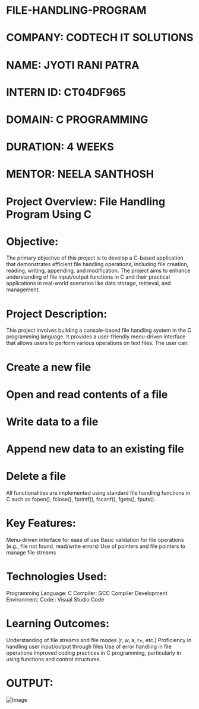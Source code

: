 # FILE-HANDLING-PROGRAM

# COMPANY: CODTECH IT SOLUTIONS

# NAME: JYOTI RANI PATRA

# INTERN ID: CT04DF965

# DOMAIN: C PROGRAMMING

# DURATION: 4 WEEKS

# MENTOR: NEELA SANTHOSH

# Project Overview: File Handling Program Using C
# Objective:
  The primary objective of this project is to develop a C-based application that demonstrates efficient file handling operations, including file creation, reading, writing,    appending, and modification. The project aims to enhance understanding of file input/output functions in C and their practical applications in real-world scenarios like      data storage, retrieval, and management.

# Project Description:
  This project involves building a console-based file handling system in the C programming language. It provides a user-friendly menu-driven interface that allows users to     perform various operations on text files. The user can:

# Create a new file
# Open and read contents of a file
# Write data to a file
# Append new data to an existing file
# Delete a file

 All functionalities are implemented using standard file handling functions in C such as fopen(), fclose(), fprintf(), fscanf(), fgets(), fputs().

# Key Features:
  Menu-driven interface for ease of use
  Basic validation for file operations (e.g., file not found, read/write errors)
  Use of pointers and file pointers to manage file streams

# Technologies Used:
  Programming Language: C
  Compiler: GCC Compiler
  Development Environment: Code:: Visual Studio Code

# Learning Outcomes:
  Understanding of file streams and file modes (r, w, a, r+, etc.)
  Proficiency in handling user input/output through files
  Use of error handling in file operations
  Improved coding practices in C programming, particularly in using functions and control structures.

# OUTPUT: 
  ![Image](https://github.com/user-attachments/assets/77c791fe-ad2c-45e1-9e58-564d0ef33f25)
